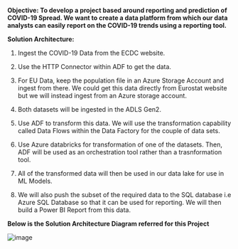 **Objective: To develop a project based around reporting and prediction of COVID-19 Spread. We want to create a data platform from which our data analysts can easily report on the COVID-19 trends using a reporting tool.**


**Solution Architecture:**

1. Ingest the COVID-19 Data from the ECDC website.

2. Use the HTTP Connector within ADF to get the data.

3. For EU Data, keep the population file in an Azure Storage Account and ingest from there. We could get this data directly from Eurostat website but we will instead ingest from an Azure storage account.

4. Both datasets will be ingested in the ADLS Gen2.

5. Use ADF to transform this data. We will use the transformation capability called Data Flows within the Data Factory for the couple of data sets.

6. Use Azure databricks for transformation of one of the datasets. Then, ADF will be used as an orchestration tool rather than a trasnformation tool.

7. All of the transformed data will then be used in our data lake for use in ML Models.

8. We will also push the subset of the required data to the SQL database i.e Azure SQL Database so that it can be used for reporting. We will then build a Power BI Report from this data.

   
**Below is the Solution Architecture Diagram referred for this Project**

![image](https://github.com/gauti1409/Covid_ADF_Project/assets/41252711/3fa22bba-f55a-4ed1-8bb0-63256cd0f1f3)



 
